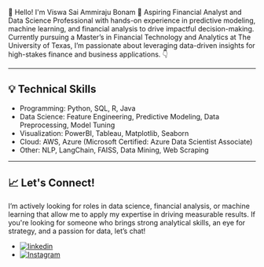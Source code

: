 👋 Hello! I'm Viswa Sai Ammiraju Bonam
💼 Aspiring Financial Analyst and Data Science Professional with hands-on experience in predictive modeling, machine learning, and financial analysis to drive impactful decision-making. Currently pursuing a Master’s in Financial Technology and Analytics at The University of Texas, I’m passionate about leveraging data-driven insights for high-stakes finance and business applications. 👇

----------

## 💡 Technical Skills
- Programming: Python, SQL, R, Java
- Data Science: Feature Engineering, Predictive Modeling, Data Preprocessing, Model Tuning
- Visualization: PowerBI, Tableau, Matplotlib, Seaborn
- Cloud: AWS, Azure (Microsoft Certified: Azure Data Scientist Associate)
- Other: NLP, LangChain, FAISS, Data Mining, Web Scraping

--------------

## 📈 Let's Connect!
I’m actively looking for roles in data science, financial analysis, or machine learning that allow me to apply my expertise in driving measurable results. If you're looking for someone who brings strong analytical skills, an eye for strategy, and a passion for data, let’s chat!
- [![linkedin](https://img.shields.io/badge/linkedin-0A66C2?style=for-the-badge&logo=linkedin&logoColor=white)](https://www.linkedin.com/in/viswabonam/)
- [![Instagram](https://img.shields.io/badge/Instagram-E4405F?style=for-the-badge&logo=instagram&logoColor=white)](https://www.instagram.com/viswa.bonam/)

<!---
ViswaBonam/ViswaBonam is a ✨ special ✨ repository because its `README.md` (this file) appears on your GitHub profile.
You can click the Preview link to take a look at your changes.
--->
